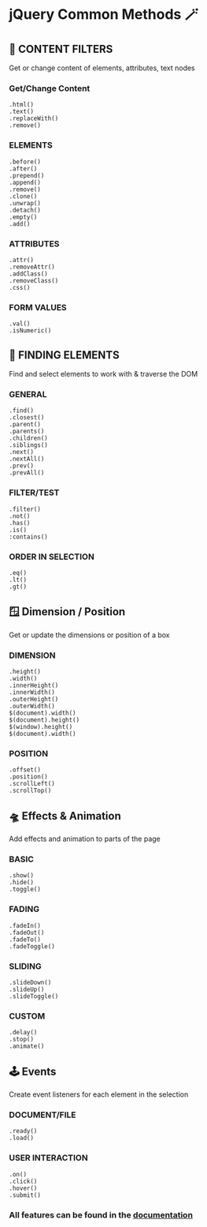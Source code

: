 # jQuery Common Methods 🪄

##  🧩 CONTENT FILTERS
Get or change content of elements, attributes, text nodes

### Get/Change Content
```
.html()
.text()
.replaceWith()
.remove()
```

### ELEMENTS
```
.before()
.after()
.prepend()
.append()
.remove()
.clone()
.unwrap()
.detach()
.empty()
.add()
```

### ATTRIBUTES
```
.attr()
.removeAttr()
.addClass()
.removeClass()
.css()
```

### FORM VALUES
```
.val()
.isNumeric()
```

## 🔎 FINDING ELEMENTS
Find and select elements to work with & traverse the DOM

### GENERAL
```
.find()
.closest()
.parent()
.parents()
.children()
.siblings()
.next()
.nextAll()
.prev()
.prevAll()
```

### FILTER/TEST
```
.filter()
.not()
.has()
.is()
:contains()
```

### ORDER IN SELECTION
```
.eq()
.lt()
.gt()
```

## 🪟 Dimension / Position
Get or update the dimensions or position of a box

### DIMENSION
```
.height()
.width()
.innerHeight()
.innerWidth()
.outerHeight()
.outerWidth()
$(document).width()
$(document).height()
$(window).height()
$(document).width()
```

### POSITION
```
.offset()
.position()
.scrollLeft()
.scrollTop()
```

## 🛸 Effects & Animation
Add effects and animation to parts of the page

### BASIC
```
.show()
.hide()
.toggle()
```

### FADING
```
.fadeIn()
.fadeOut()
.fadeTo()
.fadeToggle()
```

### SLIDING
```
.slideDown()
.slideUp()
.slideToggle()
```

### CUSTOM
```
.delay()
.stop()
.animate()
```

## 🕹️ Events
Create event listeners for each element in the selection

### DOCUMENT/FILE
```
.ready()
.load()
```

### USER INTERACTION
```
.on()
.click()
.hover()
.submit()
```

### All features can be found in the [documentation](https://api.jquery.com/)